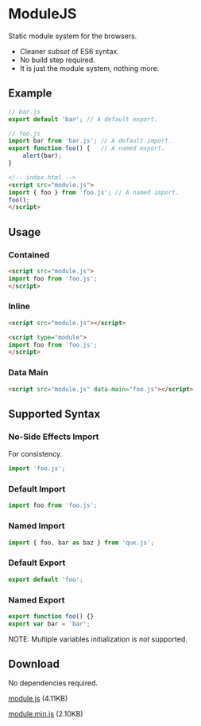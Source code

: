 
# ModuleJS

Static module system for the browsers.

- Cleaner *subset* of ES6 syntax.
- No build step required.
- It is just the module system, nothing more.

## Example

```JavaScript
// bar.js
export default 'bar'; // A default export.
```

```JavaScript
// foo.js
import bar from 'bar.js'; // A default import.
export function foo() {   // A named export.
	alert(bar);
}
```

```HTML
<!-- index.html -->
<script src="module.js">
import { foo } from 'foo.js'; // A named import.
foo();
</script>
```

## Usage

### Contained

```HTML
<script src="module.js">
import foo from 'foo.js';
</script>
```

### Inline
```HTML
<script src="module.js"></script>

<script type="module">
import foo from 'foo.js';
</script>
```

### Data Main
```HTML
<script src="module.js" data-main="foo.js"></script>
```

## Supported Syntax

### No-Side Effects Import

For consistency.

```JavaScript
import 'foo.js';
```

### Default Import

```JavaScript
import foo from 'foo.js';
```

### Named Import

```JavaScript
import { foo, bar as baz } from 'qux.js';
```

### Default Export

```JavaScript
export default 'foo';
```

### Named Export

```JavaScript
export function foo() {}
export var bar = 'bar';
```

NOTE: Multiple variables initialization is *not* supported.

## Download

No dependencies required.

[module.js](https://github.com/audinue/ModuleJS/releases/download/1.0.0/module.js) (4.11KB)

[module.min.js](https://github.com/audinue/ModuleJS/releases/download/1.0.0/module.min.js) (2.10KB)
